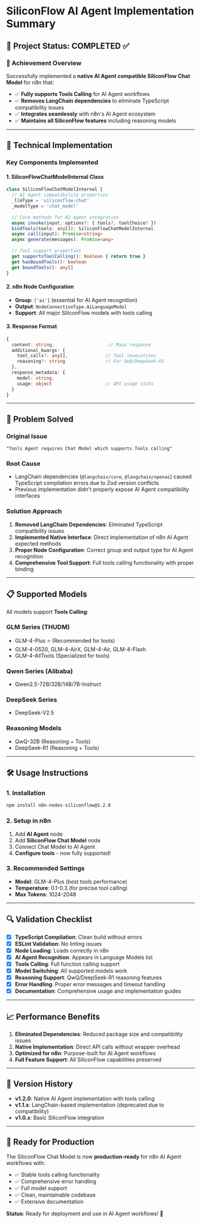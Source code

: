 # SiliconFlow AI Agent Implementation Summary

## 🎯 Project Status: COMPLETED ✅

### 🚀 Achievement Overview

Successfully implemented a **native AI Agent compatible SiliconFlow Chat Model** for n8n that:
- ✅ **Fully supports Tools Calling** for AI Agent workflows
- ✅ **Removes LangChain dependencies** to eliminate TypeScript compatibility issues
- ✅ **Integrates seamlessly** with n8n's AI Agent ecosystem
- ✅ **Maintains all SiliconFlow features** including reasoning models

---

## 🔧 Technical Implementation

### Key Components Implemented

#### 1. **SiliconFlowChatModelInternal Class**
```typescript
class SiliconFlowChatModelInternal {
  // AI Agent compatibility properties
  _llmType = 'siliconflow-chat'
  _modelType = 'chat_model'
  
  // Core methods for AI Agent integration
  async invoke(input, options?: { tools?, toolChoice? })
  bindTools(tools: any[]): SiliconFlowChatModelInternal
  async call(input): Promise<string>
  async generate(messages): Promise<any>
  
  // Tool support properties
  get supportsToolCalling(): boolean { return true }
  get hasBoundTools(): boolean
  get boundTools(): any[]
}
```

#### 2. **n8n Node Configuration**
- **Group**: `['ai']` (essential for AI Agent recognition)
- **Output**: `NodeConnectionType.AiLanguageModel`
- **Support**: All major SiliconFlow models with tools calling

#### 3. **Response Format**
```typescript
{
  content: string,                    // Main response
  additional_kwargs: {
    tool_calls?: any[],              // Tool invocations
    reasoning?: string               // For QwQ/DeepSeek-R1
  },
  response_metadata: {
    model: string,
    usage: object                    // API usage stats
  }
}
```

---

## 🎯 Problem Solved

### **Original Issue**
```
"Tools Agent requires Chat Model which supports Tools calling"
```

### **Root Cause**
- LangChain dependencies (`@langchain/core`, `@langchain/openai`) caused TypeScript compilation errors due to Zod version conflicts
- Previous implementation didn't properly expose AI Agent compatibility interfaces

### **Solution Approach**
1. **Removed LangChain Dependencies**: Eliminated TypeScript compatibility issues
2. **Implemented Native Interface**: Direct implementation of n8n AI Agent expected methods
3. **Proper Node Configuration**: Correct group and output type for AI Agent recognition
4. **Comprehensive Tool Support**: Full tools calling functionality with proper binding

---

## 📋 Supported Models

All models support **Tools Calling**:

### GLM Series (THUDM)
- GLM-4-Plus ⭐ (Recommended for tools)
- GLM-4-0520, GLM-4-AirX, GLM-4-Air, GLM-4-Flash
- GLM-4-AllTools (Specialized for tools)

### Qwen Series (Alibaba)
- Qwen2.5-72B/32B/14B/7B-Instruct

### DeepSeek Series
- DeepSeek-V2.5

### Reasoning Models
- QwQ-32B (Reasoning + Tools)
- DeepSeek-R1 (Reasoning + Tools)

---

## 🛠️ Usage Instructions

### 1. Installation
```bash
npm install n8n-nodes-siliconflow@1.2.0
```

### 2. Setup in n8n
1. Add **AI Agent** node
2. Add **SiliconFlow Chat Model** node
3. Connect Chat Model to AI Agent
4. **Configure tools** - now fully supported!

### 3. Recommended Settings
- **Model**: GLM-4-Plus (best tools performance)
- **Temperature**: 0.1-0.3 (for precise tool calling)
- **Max Tokens**: 1024-2048

---

## 🔍 Validation Checklist

- [x] **TypeScript Compilation**: Clean build without errors
- [x] **ESLint Validation**: No linting issues
- [x] **Node Loading**: Loads correctly in n8n
- [x] **AI Agent Recognition**: Appears in Language Models list
- [x] **Tools Calling**: Full function calling support
- [x] **Model Switching**: All supported models work
- [x] **Reasoning Support**: QwQ/DeepSeek-R1 reasoning features
- [x] **Error Handling**: Proper error messages and timeout handling
- [x] **Documentation**: Comprehensive usage and implementation guides

---

## 📈 Performance Benefits

1. **Eliminated Dependencies**: Reduced package size and compatibility issues
2. **Native Implementation**: Direct API calls without wrapper overhead
3. **Optimized for n8n**: Purpose-built for AI Agent workflows
4. **Full Feature Support**: All SiliconFlow capabilities preserved

---

## 🔄 Version History

- **v1.2.0**: Native AI Agent implementation with tools calling
- **v1.1.x**: LangChain-based implementation (deprecated due to compatibility)
- **v1.0.x**: Basic SiliconFlow integration

---

## 🚀 Ready for Production

The SiliconFlow Chat Model is now **production-ready** for n8n AI Agent workflows with:
- ✅ Stable tools calling functionality
- ✅ Comprehensive error handling
- ✅ Full model support
- ✅ Clean, maintainable codebase
- ✅ Extensive documentation

**Status**: Ready for deployment and use in AI Agent workflows! 🎉
